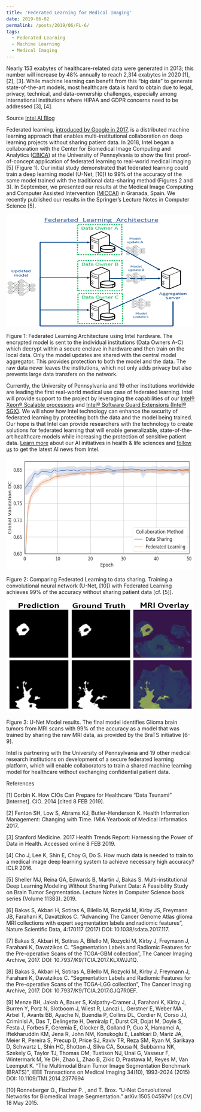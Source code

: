 ```yaml
---
title: 'Federated Learning for Medical Imaging'
date: 2019-06-02
permalink: /posts/2019/06/FL-6/
tags:
  - Federated Learning
  - Machine Learning
  - Medical Imaging
---
```

Nearly 153 exabytes of healthcare-related data were generated in 2013; this number will increase by 48% annually to reach 2,314 exabytes in 2020 [1], [2], [3]. While machine learning can benefit from this “big data” to generate state-of-the-art models, most healthcare data is hard to obtain due to legal, privacy, technical, and data-ownership challenges, especially among international institutions where HIPAA and GDPR concerns need to be addressed [3], [4].

Source [Intel AI Blog](https://www.intel.ai/federated-learning-for-medical-imaging/) 

Federated learning, [introduced by Google in 2017](https://ai.googleblog.com/2017/04/federated-learning-collaborative.html), is a distributed machine learning approach that enables multi-institutional collaboration on deep learning projects without sharing patient data. In 2018, Intel began a collaboration with the Center for Biomedical Image Computing and Analytics ([CBICA](https://www.med.upenn.edu/cbica/)) at the University of Pennsylvania to show the first proof-of-concept application of federated learning to real-world medical imaging [5] (Figure 1). Our initial study demonstrated that federated learning could train a deep learning model (U-Net, [10]) to 99% of the accuracy of the same model trained with the traditional data-sharing method (Figures 2 and 3). In September, we presented our results at the Medical Image Computing and Computer Assisted Intervention ([MICCAI](https://www.miccai.org/)) in Granada, Spain. We recently published our results in the Springer’s Lecture Notes in Computer Science [5].

<img src="/images/FL-6-1.png" width="500" height="300" title="Federated Learning Architecture using Intel hardware." class="align-center"/>

Figure 1: Federated Learning Architecture using Intel hardware. The encrypted model is sent to the individual institutions (Data Owners A-C) which decrypt within a secure enclave in hardware and then train on the local data. Only the model updates are shared with the central model aggregator. This provides protection to both the model and the data. The raw data never leaves the institutions, which not only adds privacy but also prevents large data transfers on the network.

Currently, the University of Pennsylvania and 19 other institutions worldwide are leading the first real-world medical use case of federated learning. Intel will provide support to the project by leveraging the capabilities of our [Intel® Xeon® Scalable processors](https://www.intel.com/content/www/us/en/processors/xeon/scalable/xeon-scalable-platform.html) and [Intel® Software Guard Extensions (Intel® SGX)](https://software.intel.com/en-us/sgx). We will show how Intel technology can enhance the security of federated learning by protecting both the data and the model being trained. Our hope is that Intel can provide researchers with the technology to create solutions for federated learning that will enable generalizable, state-of-the-art healthcare models while increasing the protection of sensitive patient data. [Learn more](https://www.intel.ai/health-and-life-sciences/) about our AI initiatives in health & life sciences and [follow us](https://twitter.com/intelai) to get the latest AI news from Intel.

<img src="/images/FL-6-2.png" width="500" height="300" title="Comparing Federated Learning to data sharing." class="align-center"/>

Figure 2: Comparing Federated Learning to data sharing. Training a convolutional neural network (U-Net, [10]) with Federated Learning achieves 99% of the accuracy without sharing patient data [cf. [5]].

<img src="/images/FL-6-3.jpg" width="500" height="300" title="U-Net Model results." class="align-center"/>

Figure 3: U-Net Model results. The final model identifies Glioma brain tumors from MRI scans with 99% of the accuracy as a model that was trained by sharing the raw MRI data, as provided by the BraTS initiative [6-9].

Intel is partnering with the University of Pennsylvania and 19 other medical research institutions on development of a secure federated learning platform, which will enable collaborators to train a shared machine learning model for healthcare without exchanging confidential patient data.

References

[1] Corbin K. How CIOs Can Prepare for Healthcare “Data Tsunami” [Internet]. CIO. 2014 [cited 8 FEB 2019].

[2] Fenton SH, Low S, Abrams KJ, Butler-Henderson K. Health Information Management: Changing with Time. IMIA Yearbook of Medical Informatics 2017.

[3] Stanford Medicine. 2017 Health Trends Report: Harnessing the Power of Data in Health. Accessed online 8 FEB 2019.

[4] Cho J, Lee K, Shin E, Choy G, Do S. How much data is needed to train to a medical image deep learning system to achieve necessary high accuracy? ICLR 2016.

[5] Sheller MJ, Reina GA, Edwards B, Martin J, Bakas S. Multi-institutional Deep Learning Modeling Without Sharing Patient Data: A Feasibility Study on Brain Tumor Segmentation. Lecture Notes in Computer Science book series (Volume 11383). 2019.

[6] Bakas S, Akbari H, Sotiras A, Bilello M, Rozycki M, Kirby JS, Freymann JB, Farahani K, Davatzikos C. “Advancing The Cancer Genome Atlas glioma MRI collections with expert segmentation labels and radiomic features”, Nature Scientific Data, 4:170117 (2017) DOI: 10.1038/sdata.2017.117.

[7] Bakas S, Akbari H, Sotiras A, Bilello M, Rozycki M, Kirby J, Freymann J, Farahani K, Davatzikos C. “Segmentation Labels and Radiomic Features for the Pre-operative Scans of the TCGA-GBM collection”, The Cancer Imaging Archive, 2017. DOI: 10.7937/K9/TCIA.2017.KLXWJJ1Q.

[8] Bakas S, Akbari H, Sotiras A, Bilello M, Rozycki M, Kirby J, Freymann J, Farahani K, Davatzikos C. “Segmentation Labels and Radiomic Features for the Pre-operative Scans of the TCGA-LGG collection”, The Cancer Imaging Archive, 2017. DOI: 10.7937/K9/TCIA.2017.GJQ7R0EF.

[9] Menze BH, Jakab A, Bauer S, Kalpathy-Cramer J, Farahani K, Kirby J, Burren Y, Porz N, Slotboom J, Wiest R, Lanczi L, Gerstner E, Weber MA, Arbel T, Avants BB, Ayache N, Buendia P, Collins DL, Cordier N, Corso JJ, Criminisi A, Das T, Delingette H, Demiralp Γ, Durst CR, Dojat M, Doyle S, Festa J, Forbes F, Geremia E, Glocker B, Golland P, Guo X, Hamamci A, Iftekharuddin KM, Jena R, John NM, Konukoglu E, Lashkari D, Mariz JA, Meier R, Pereira S, Precup D, Price SJ, Raviv TR, Reza SM, Ryan M, Sarikaya D, Schwartz L, Shin HC, Shotton J, Silva CA, Sousa N, Subbanna NK, Szekely G, Taylor TJ, Thomas OM, Tustison NJ, Unal G, Vasseur F, Wintermark M, Ye DH, Zhao L, Zhao B, Zikic D, Prastawa M, Reyes M, Van Leemput K. “The Multimodal Brain Tumor Image Segmentation Benchmark (BRATS)”, IEEE Transactions on Medical Imaging 34(10), 1993-2024 (2015) DOI: 10.1109/TMI.2014.2377694

[10] Ronneberger O., Fischer P. , and T. Brox. “U-Net Convolutional Networks for Biomedical Image Segmentation.” arXiv:1505.04597v1 [cs.CV] 18 May 2015.
